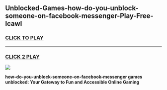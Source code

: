 
## Unblocked-Games-how-do-you-unblock-someone-on-facebook-messenger-Play-Free-lcawl
<h3>
<a href="https://premium76.site?title=how-do-you-unblock-someone-on-facebook-messenger&ref=21A">CLICK TO PLAY</a></h3>
<hr>

<h3>
<a href="https://premium76.site?title=how-do-you-unblock-someone-on-facebook-messenger&ref=21A">CLICK 2 PLAY</a>
  
</h3>

<a href="https://premium76.site?title=how-do-you-unblock-someone-on-facebook-messenger&ref=21A"><img src="https://clearcache.store/games.png"></a>


**how-do-you-unblock-someone-on-facebook-messenger games unblocked: Your Gateway to Fun and Accessible Online Gaming**
